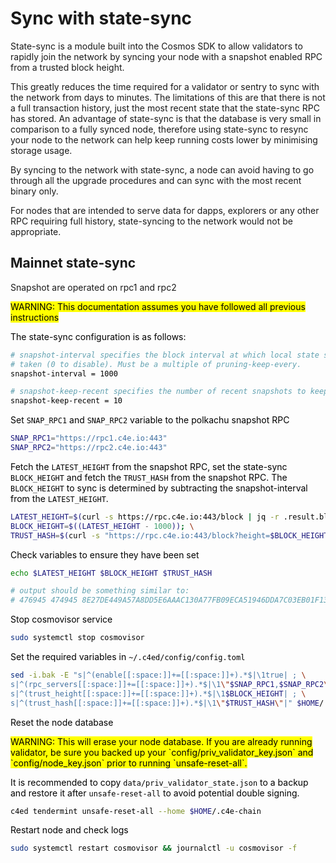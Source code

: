 <!--
order: 8
-->
# Sync with state-sync

State-sync is a module built into the Cosmos SDK to allow validators to rapidly join the network by syncing your node with a snapshot enabled RPC from a trusted block height.&#x20;

This greatly reduces the time required for a validator or sentry to sync with the network from days to minutes. The limitations of this are that there is not a full transaction history, just the most recent state that the state-sync RPC has stored. An advantage of state-sync is that the database is very small in comparison to a fully synced node, therefore using state-sync to resync your node to the network can help keep running costs lower by minimising storage usage.

By syncing to the network with state-sync, a node can avoid having to go through all the upgrade procedures and can sync with the most recent binary only.

For nodes that are intended to serve data for dapps, explorers or any other RPC requiring full history, state-syncing to the network would not be appropriate.&#x20;

## Mainnet state-sync
Snapshot are operated on rpc1 and rpc2


<mark >
WARNING:  This documentation assumes you have followed all previous  instructions

The state-sync configuration is as follows:

```bash
# snapshot-interval specifies the block interval at which local state sync snapshots are
# taken (0 to disable). Must be a multiple of pruning-keep-every.
snapshot-interval = 1000

# snapshot-keep-recent specifies the number of recent snapshots to keep and serve (0 to keep all).
snapshot-keep-recent = 10
```

Set `SNAP_RPC1` and `SNAP_RPC2` variable to the polkachu snapshot RPC

```bash
SNAP_RPC1="https://rpc1.c4e.io:443"
SNAP_RPC2="https://rpc2.c4e.io:443"
```

Fetch the `LATEST_HEIGHT` from the snapshot RPC, set the state-sync `BLOCK_HEIGHT` and fetch the `TRUST_HASH` from the snapshot RPC. The `BLOCK_HEIGHT` to sync is determined by subtracting the snapshot-interval from the `LATEST_HEIGHT`.&#x20;

```bash
LATEST_HEIGHT=$(curl -s https://rpc.c4e.io:443/block | jq -r .result.block.header.height); \
BLOCK_HEIGHT=$((LATEST_HEIGHT - 1000)); \
TRUST_HASH=$(curl -s "https://rpc.c4e.io:443/block?height=$BLOCK_HEIGHT" | jq -r .result.block_id.hash)
```

Check variables to ensure they have been set

```bash
echo $LATEST_HEIGHT $BLOCK_HEIGHT $TRUST_HASH

# output should be something similar to:
# 476945 474945 8E27DE449A57A8DD5E6AAAC130A77FB09ECA51946DDA7C03EB01F13B25AC9765
```

Stop cosmovisor service
```bash
sudo systemctl stop cosmovisor
```

Set the required variables in `~/.c4ed/config/config.toml`

```bash
sed -i.bak -E "s|^(enable[[:space:]]+=[[:space:]]+).*$|\1true| ; \
s|^(rpc_servers[[:space:]]+=[[:space:]]+).*$|\1\"$SNAP_RPC1,$SNAP_RPC2\"| ; \
s|^(trust_height[[:space:]]+=[[:space:]]+).*$|\1$BLOCK_HEIGHT| ; \
s|^(trust_hash[[:space:]]+=[[:space:]]+).*$|\1\"$TRUST_HASH\"|" $HOME/.c4e-chain/config/config.toml
```

Reset the node database


<mark >
WARNING: This will erase your node database. If you are already running validator, be sure you backed up your `config/priv_validator_key.json` and `config/node_key.json` prior to running `unsafe-reset-all`.
</mark>

It is recommended to copy `data/priv_validator_state.json` to a backup and restore it after `unsafe-reset-all` to avoid potential double signing.


```bash
c4ed tendermint unsafe-reset-all --home $HOME/.c4e-chain
```

Restart node and check logs

```bash
sudo systemctl restart cosmovisor && journalctl -u cosmovisor -f
```